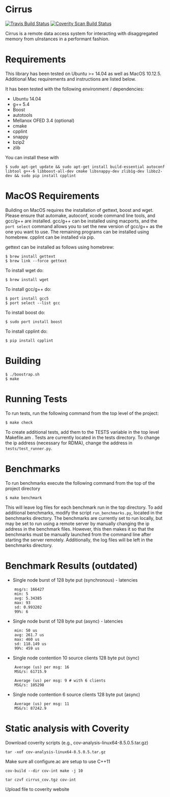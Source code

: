 Cirrus
==================================

[![Travis Build Status](https://travis-ci.org/jcarreira/cirrus-kv.svg?branch=master)](https://travis-ci.org/jcarreira/cirrus-kv)
[![Coverity Scan Build Status](https://scan.coverity.com/projects/10708/badge.svg)](https://scan.coverity.com/projects/jcarreira-cirrus-kv)

Cirrus is a remote data access system for interacting with disaggregated memory from uInstances in a performant fashion.

Requirements
============

This library has been tested on Ubuntu >= 14.04 as well as MacOS 10.12.5. Additional Mac requirements and instructions are listed below.

It has been tested with the following environment / dependencies:
* Ubuntu 14.04
* g++ 5.4
* Boost
* autotools
* Mellanox OFED 3.4 (optional)
* cmake
* cpplint
* snappy
* bzip2
* zlib

You can install these with

    $ sudo apt-get update && sudo apt-get install build-essential autoconf libtool g++-6 libboost-all-dev cmake libsnappy-dev zlib1g-dev libbz2-dev && sudo pip install cpplint

MacOS Requirements
============
Building on MacOS requires the installation of gettext, boost and wget. Please ensure that automake, autoconf, xcode command line tools, and gcc/g++ are installed. gcc/g++ can be installed using macports, and the `port select` command allows you to set the new version of gcc/g++ as the one you want to use. The remaining programs can be installed using homebrew. cpplint can be installed via pip.

gettext can be installed as follows using homebrew:

    $ brew install gettext
    $ brew link --force gettext

To install wget do:

    $ brew install wget

To install gcc/g++ do:

    $ port install gcc5
    $ port select --list gcc

To install boost do:

    $ sudo port install boost

To install cpplint do:

    $ pip install cpplint

Building
=========

    $ ./boostrap.sh
    $ make


Running Tests
=============

To run tests, run the following command from the top level of the project:

    $ make check

To create additional tests, add them to the TESTS variable in the top level Makefile.am . Tests are currently located in the tests directory. To change the ip address (necessary for RDMA), change the address in `tests/test_runner.py`.


Benchmarks
=============

To run benchmarks execute the following command from the top of the project directory

    $ make benchmark

This will leave log files for each benchmark run in the top directory. To add additional benchmarks, modify the script `run_benchmarks.py`, located in the benchmarks directory. The benchmarks are currently set to run locally, but may be set to run using a remote server by manually changing the ip address in the benchmark files. However, this then makes it so that the benchmarks must be manually launched from the command line after starting the server remotely. Additionally, the log files will be left in the benchmarks directory.


Benchmark Results (outdated)
=============

* Single node burst of 128 byte put (synchronous) - latencies
```
    msg/s: 166427
    min: 5
    avg: 5.34385
    max: 93
    sd: 0.993202
    99%: 6
```
* Single node burst of 128 byte put (async) - latencies
```
    min: 50 us
    avg: 261.7 us
    max: 460 us
    sd: 118.149 us
    99%: 459 us
```
* Single node contention 10 source clients 128 byte put (sync)
```
    Average (us) per msg: 16
    MSG/s: 61715.9
```
```
    Average (us) per msg: 9 # with 6 clients
    MSG/s: 105298
```
* Single node contention 6 source clients 128 byte put (async)
```
    Average (us) per msg: 11
    MSG/s: 87242.9
```

Static analysis with Coverity
=============

Download coverity scripts (e.g., cov-analysis-linux64-8.5.0.5.tar.gz)

~~~
tar -xof cov-analysis-linux64-8.5.0.5.tar.gz
~~~

Make sure all configure.ac are setup to use C++11
~~~
cov-build --dir cov-int make -j 10

tar czvf cirrus_cov.tgz cov-int
~~~

Upload file to coverity website

